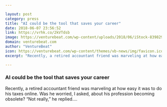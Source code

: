 ```yaml
---

layout: post
category: press
title: "AI could be the tool that saves your career"
date: 2018-06-07 23:56:52
link: https://vrhk.co/2kVTdsb
image: https://venturebeat.com/wp-content/uploads/2018/06/iStock-839829924-e1528400211114.jpg?fit=1200%2C800&strip=all
domain: venturebeat.com
author: "VentureBeat"
icon: https://venturebeat.com/wp-content/themes/vb-news/img/favicon.ico
excerpt: "Recently, a retired accountant friend was marveling at how easy it was to do his taxes online. Was he worried, I asked, about his profession becoming obsolete? “Not really,” he replied.…"

---
```


### AI could be the tool that saves your career

Recently, a retired accountant friend was marveling at how easy it was to do his taxes online. Was he worried, I asked, about his profession becoming obsolete? “Not really,” he replied.…